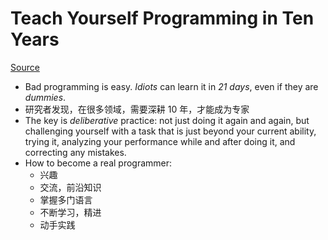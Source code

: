 # Teach Yourself Programming in Ten Years

[Source](<http://norvig.com/21-days.html>)

* Bad programming is easy. *Idiots* can learn it in *21 days*, even if they are *dummies*.
* 研究者发现，在很多领域，需要深耕 10 年，才能成为专家
* The key is *deliberative* practice: not just doing it again and again, but challenging yourself with a task that is just beyond your current ability, trying it, analyzing your performance while and after doing it, and correcting any mistakes.
* How to become a real programmer:
  * 兴趣
  * 交流，前沿知识
  * 掌握多门语言
  * 不断学习，精进
  * 动手实践